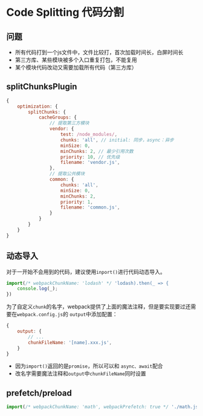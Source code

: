 # Code Splitting 代码分割
## 问题
- 所有代码打到一个js文件中，文件比较打，首次加载时间长，白屏时间长
- 第三方库、某些模块被多个入口重复打包，不能复用
- 某个模块代码改动又需要加载所有代码（第三方库）

## splitChunksPlugin
```js
{
    optimization: {
        splitChunks: {
            cacheGroups: {
                // 提取第三方模块
                vendor: {
                    test: /node_modules/,
                    chunks: 'all', // initial: 同步，async：异步
                    minSize: 0,
                    minChunks: 2, // 最少引用次数
                    priority: 10, // 优先级
                    filename: 'vendor.js',
                },
                // 提取公共模块
                common: {
                    chunks: 'all',
                    minSize: 0,
                    minChunks: 2,
                    priority: 1,
                    filename: 'common.js',
                }
            }
        }
    }
}
```
## 动态导入
对于一开始不会用到的代码，建议使用`inport()`进行代码动态导入。
```js
import(/* webpackChunkName: 'lodash' */ 'lodash).then(_ => {
    console.log(_);
})
```
为了自定义`chunk`的名字，webpack提供了上面的魔法注释，但是要实现要过还需要在`webpack.config.js`的 `output`中添加配置：
```js
{
    output: {
        // ...
        chunkFileName: '[name].xxx.js',
    }
}
```
- 因为`import()`返回的是`promise`，所以可以和 `async、await`配合
- 改名字需要魔法注释和`output`中`chunkFileName`同时设置 

## prefetch/preload
```js
import(/* webpackChunkName: 'math', webpackPrefetch: true */ './math.js')
```